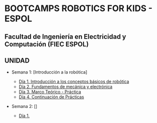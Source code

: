 # BOOTCAMPS ROBOTICS FOR KIDS - ESPOL

## Facultad de Ingeniería en Electricidad y Computación (FIEC ESPOL)


## UNIDAD
* Semana 1: [Introducción a la robótica]
    * [Día 1. Introducción a los conceptos básicos de robótica](Semana1/Dia1.md)
    * [Día 2. Fundamentos de mecánica y electrónica](Semana1/Dia2.md)
    * [Día 3. Marco Teórico - Práctica](Semana1/Dia3.md)
    * [Día 4. Continuación de Prácticas](Semana1/Dia4.md)


* Semana 2: []
    * [Día 1. ](Semana2/Dia1_S2.md)